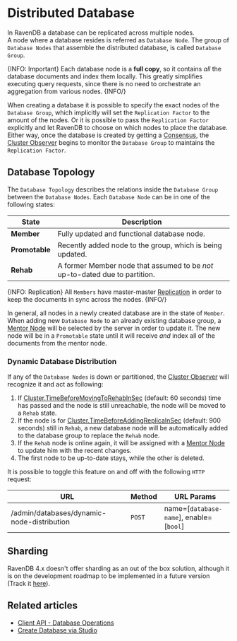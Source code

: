 # Distributed Database

In RavenDB a database can be replicated across multiple nodes.  
A node where a database resides is referred as `Database Node`. The group of `Database Nodes` that assemble the distributed database, is called `Database Group`. 

{INFO: Important}
Each database node is a **full copy**, so it contains _all_ the database documents and index them locally. This greatly simplifies executing query requests, since there is no need to orchestrate an aggregation from various nodes. 
{INFO/}

When creating a database it is possible to specify the exact nodes of the `Database Group`, which implicitly will set the `Replication Factor` to the amount of the nodes. Or it is possible to pass the `Replication Factor` explicitly and let RavenDB to choose on which nodes to place the database.  
Either way, once the database is created by getting a [Consensus](./../../server/clustering/rachis/consensus-operations), the [Cluster Observer](../../../server/distribution/cluster-observer) begins to monitor the `Database Group` to maintains the `Replication Factor`.

## Database Topology
The `Database Topology` describes the relations inside the `Database Group` between the `Database Nodes`.
Each `Database Node` can be in one of the following states:

| State | Description |
| - | - |
| **Member** | Fully updated and functional database node. |
| **Promotable** | Recently added node to the group, which is being updated. |
| **Rehab** | A former Member node that assumed to be _not_ up-to-dated due to partition. |

{INFO: Replication}
All `Members` have master-master [Replication](../../../server/clustering/replication/replication) in order to keep the documents in sync across the nodes.
{INFO/}

In general, all nodes in a newly created database are in the state of `Member`.  
When adding new `Database Node` to an already existing database group, a [Mentor Node](to-do) will be selected by the server in order to update it. The new node will be in a `Promotable` state until it will receive _and_ index all of the documents from the mentor node.

### Dynamic Database Distribution
If any of the `Database Nodes` is down or partitioned, the [Cluster Observer](../../../server/distribution/cluster-observer) will recognize it and act as following:

1. If [Cluster.TimeBeforeMovingToRehabInSec](../../../server/configuration/cluster-configuration#cluster.timebeforemovingtorehabinsec) (default: 60 seconds) time has passed and the node is still unreachable, the node will be moved to a `Rehab` state.
2. If the node is for [Cluster.TimeBeforeAddingReplicaInSec](../../../server/configuration/cluster-configuration#cluster.timebeforeaddingreplicainsec) (default: 900 seconds) still in `Rehab`, a new database node will be automatically added to the database group to replace the `Rehab` node.
3. If the `Rehab` node is online again, it will be assigned with a [Mentor Node](to-do) to update him with the recent changes.
4. The first node to be up-to-date stays, while the other is deleted.


It is possible to toggle this feature on and off with the following `HTTP` request:

| URL | Method | URL Params |
| - | - | - |
| /admin/databases/dynamic-node-distribution | `POST` | name=[`database-name`], enable=[`bool`] |

## Sharding

RavenDB 4.x doesn't offer sharding as an out of the box solution, although it is on the development roadmap to be implemented in a future version (Track it [here](http://issues.hibernatingrhinos.com/issue/RavenDB-8115)).  

## Related articles 
- [Client API - Database Operations](../../../client-api/operations/server-wide)
- [Create Database via Studio](../../../studio/server/databases/create-new-database/general-flow)

